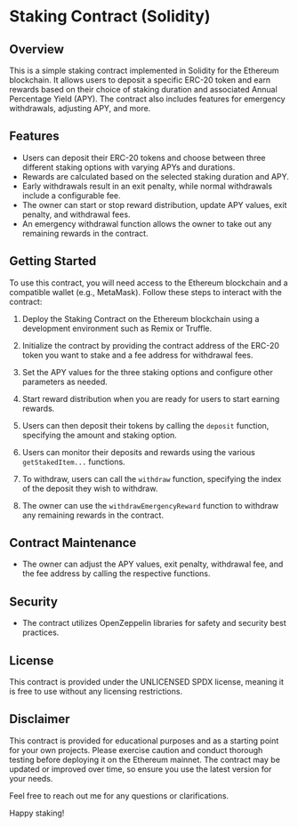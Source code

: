 # Staking Contract (Solidity)

## Overview

This is a simple staking contract implemented in Solidity for the Ethereum blockchain. It allows users to deposit a specific ERC-20 token and earn rewards based on their choice of staking duration and associated Annual Percentage Yield (APY). The contract also includes features for emergency withdrawals, adjusting APY, and more.

## Features

- Users can deposit their ERC-20 tokens and choose between three different staking options with varying APYs and durations.
- Rewards are calculated based on the selected staking duration and APY.
- Early withdrawals result in an exit penalty, while normal withdrawals include a configurable fee.
- The owner can start or stop reward distribution, update APY values, exit penalty, and withdrawal fees.
- An emergency withdrawal function allows the owner to take out any remaining rewards in the contract.

## Getting Started

To use this contract, you will need access to the Ethereum blockchain and a compatible wallet (e.g., MetaMask). Follow these steps to interact with the contract:

1. Deploy the Staking Contract on the Ethereum blockchain using a development environment such as Remix or Truffle.

2. Initialize the contract by providing the contract address of the ERC-20 token you want to stake and a fee address for withdrawal fees.

3. Set the APY values for the three staking options and configure other parameters as needed.

4. Start reward distribution when you are ready for users to start earning rewards.

5. Users can then deposit their tokens by calling the `deposit` function, specifying the amount and staking option.

6. Users can monitor their deposits and rewards using the various `getStakedItem...` functions.

7. To withdraw, users can call the `withdraw` function, specifying the index of the deposit they wish to withdraw.

8. The owner can use the `withdrawEmergencyReward` function to withdraw any remaining rewards in the contract.

## Contract Maintenance

- The owner can adjust the APY values, exit penalty, withdrawal fee, and the fee address by calling the respective functions.

## Security

- The contract utilizes OpenZeppelin libraries for safety and security best practices.

## License

This contract is provided under the UNLICENSED SPDX license, meaning it is free to use without any licensing restrictions.

## Disclaimer

This contract is provided for educational purposes and as a starting point for your own projects. Please exercise caution and conduct thorough testing before deploying it on the Ethereum mainnet. The contract may be updated or improved over time, so ensure you use the latest version for your needs.

Feel free to reach out me for any questions or clarifications.

Happy staking!
